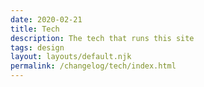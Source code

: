 ```yaml
---
date: 2020-02-21
title: Tech
description: The tech that runs this site
tags: design
layout: layouts/default.njk
permalink: /changelog/tech/index.html
---
```

